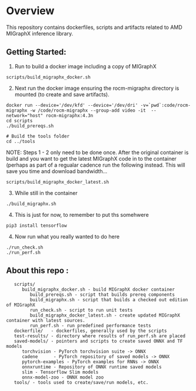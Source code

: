 # Overview
This repository contains dockerfiles, scripts and artifacts related to
AMD MIGraphX inference library.

## Getting Started:
1. Run to build a docker image including a copy of MIGraphX
```
scripts/build_migraphx_docker.sh
```

2. Next run the docker image ensuring the rocm-migraphx directory is mounted (to create and save artifacts).  
``` 
docker run --device='/dev/kfd' --device='/dev/dri' -v=`pwd`:code/rocm-migraphx -w /code/rocm-migraphx --group-add video -it  --network="host" rocm-migraphx:4.3n
cd scripts
./build_prereqs.sh

# Build the tools folder
cd ../tools
```

NOTE: Steps 1 - 2 only need to be done once.  After the original container is build and you want to get the latest MIGraphX code in to the container (perhaps as part of a regualar cadence run the following instead.  This will save you time and download bandwidth...
```
scripts/build_migraphx_docker_latest.sh
```

3. While still in the container 
```
./build_migraphx.sh
```

4. This is just for now, to remember to put ths somehwere
```
pip3 install tensorflow
```


4. Now run what you really wanted to do here
```
./run_check.sh
./run_perf.sh
```


## About this repo :

```
   scripts/
      build_migraphx_docker.sh - build MIGraphX docker container
         build_prereqs.sh - script that builds prereq components
         build_migraphx.sh - script that builds a checked out edition of MIGraphX
         run_check.sh - script to run unit tests
         build_migraphx_docker_latest.sh - create updated MIGraphX container with latest sources.
         run_perf.sh - run predefined performance tests
   dockerfile/   - dockerfiles, generally used by the scripts
   test-results/ - directory where results of run_perf.sh are placed
   saved-models/ - pointers and scripts to create saved ONNX and TF models
      torchvision - PyTorch torchvision suite -> ONNX
      cadene      - PyTorch repository of saved models -> ONNX
      pytorch-examples - PyTorch examples for RNNs -> ONNX
      onnxruntime - Repository of ONNX runtime saved models
      slim - Tensorflow Slim models
      onnx-model-zoo - ONNX model zoo
   tools/ - tools used to create/save/run models, etc.
```
